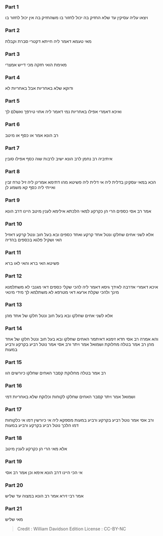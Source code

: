 
### Part 1
ויצאו עליה עסיקין עד שלא החזיק בה יכול לחזור בו משהחזיק בה אין יכול לחזור בו

### Part 2
מאי טעמא דאמר ליה חייתא דקטרי סברת וקבלת

### Part 3
מאימת הואי חזקה מכי דייש אמצרי

### Part 4
ודוקא שלא באחריות אבל באחריות לא

### Part 5
ואיכא דאמרי אפילו באחריות נמי דאמר ליה אחוי טירפך ואשלם לך

### Part 6
רב הונא אמר או כסף או מיטב

### Part 7
איתיביה רב נחמן לרב הונא ישיב לרבות שוה כסף אפילו סובין

### Part 8
הכא במאי עסקינן בדלית ליה אי דלית ליה פשיטא מהו דתימא אמרינן ליה זיל טרח זבין ואייתי ליה כסף קא משמע לן

### Part 9
אמר רב אסי כספים הרי הן כקרקע למאי הלכתא אילימא לענין מיטב היינו דרב הונא

### Part 10
אלא לשני אחים שחלקו ונטל אחד קרקע ואחד כספים ובא בעל חוב ונטל קרקע דאזיל האי ושקיל פלגא בכספים בהדיה

### Part 11
פשיטא האי ברא והאי לאו ברא

### Part 12
איכא דאמרי אדרבה לאידך גיסא דאמר ליה להכי שקלי כספים דאי מגנבי לא משתלמנא מינך ולהכי שקלת ארעא דאי מטרפא לא משתלמא לך מידי מינאי

### Part 13
אלא לשני אחים שחלקו ובא בעל חוב ונטל חלקו של אחד מהן

### Part 14
והא אמרה רב אסי חדא זימנא דאיתמר האחים שחלקו ובא בעל חוב ונטל חלקו של אחד מהן רב אמר בטלה מחלוקת ושמואל אמר ויתר ורב אסי אמר נוטל רביע בקרקע ורביע במעות

### Part 15
רב אמר בטלה מחלוקת קסבר האחים שחלקו כיורשים הוו

### Part 16
ושמואל אמר ויתר קסבר האחים שחלקו לקוחות וכלוקח שלא באחריות דמי

### Part 17
ורב אסי אמר נוטל רביע בקרקע ורביע במעות מספקא ליה אי כיורשין דמו אי כלקוחות דמו הלכך נוטל רביע בקרקע ורביע במעות

### Part 18
אלא מאי הרי הן כקרקע לענין מיטב

### Part 19
אי הכי היינו דרב הונא אימא וכן אמר רב אסי

### Part 20
אמר רבי זירא אמר רב הונא במצוה עד שליש

### Part 21
מאי שליש

>Credit : William Davidson Edition
>License : CC-BY-NC